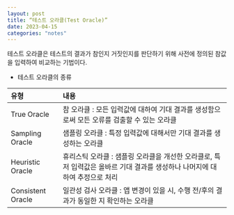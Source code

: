 ```yaml
---
layout: post
title: “테스트 오라클(Test Oracle)”
date: 2023-04-15
categories: "notes"
---
```


테스트 오라클은 테스트의 결과가 참인지 거짓인지를 판단하기 위해 사전에 정의된 참값을 입력하여 비교하는 기법이다.

* 테스트 오라클의 종류

| 유형 | 내용 |
| :-- | :-- |
| True Oracle | 참 오라클 : 모든 입력값에 대하여 기대 결과를 생성함으로써 모든 오류를 검출할 수 있는 오라클 |
| Sampling Oracle | 샘플링 오라클 : 특정 입력값에 대해서만 기대 결과를 생성하는 오라클 |
| Heuristic Oracle | 휴리스틱 오라클 : 샘플링 오라클을 개선한 오라클로, 특저 입력값은 올바르 기대 결과를 생성하나 나머지에 대하여 추정으로 처리 |
| Consistent Oracle | 일관성 검사 오라클 : 앱 변경이 있을 시, 수행 전/후의 결과가 동일한 지 확인하는 오라클 |
